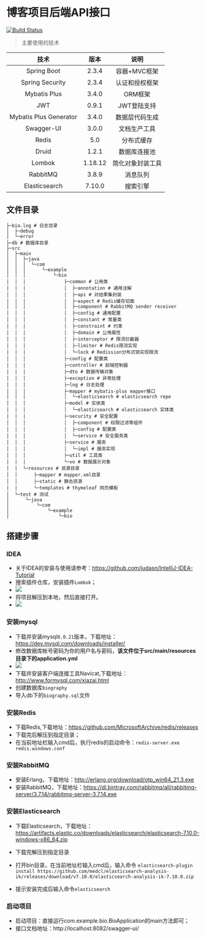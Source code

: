 # 博客项目后端API接口
[![Build Status](https://travis-ci.com/aLIEz1/bio.svg?token=QfoSAd13NxgfgoqsozMM&branch=master)](https://travis-ci.com/aLIEz1/bio)

> 主要使用的技术

|          技术          |  版本   |       说明       |
| :--------------------: | :-----: | :--------------: |
|      Spring Boot       |  2.3.4  |   容器+MVC框架   |
|    Spring Security     |  2.3.4  |  认证和授权框架  |
|      Mybatis Plus      |  3.4.0  |     ORM框架      |
|          JWT           |  0.9.1  |   JWT登陆支持    |
| Mybatis Plus Generator |  3.4.0  |  数据层代码生成  |
|       Swagger-UI       |  3.0.0  |   文档生产工具   |
|         Redis          |   5.0   |    分布式缓存    |
|         Druid          |  1.2.1  |   数据库连接池   |
|         Lombok         | 1.18.12 | 简化对象封装工具 |
|        RabbitMQ        |  3.8.9  |     消息队列     |
|     Elasticsearch      | 7.10.0  |     搜索引擎     |

## 文件目录

```
├─bio.log # 日志目录
│  ├─debug
│  └─error
├─db # 数据库目录
├─src
│  ├─main
│  │  ├─java
│  │  │  └─com
│  │  │      └─example
│  │  │          └─bio
│  │  │              ├─common # 公用类
│  │  │              │  ├─annotation # 通用注解
│  │  │              │  ├─api # 对结果集封装
│  │  │              │  ├─aspect # Redis缓存切面
│  │  │              │  ├─component # RabbitMQ sender receiver
│  │  │              │  ├─config # 通用配置
│  │  │              │  ├─constant # 常量类
│  │  │              │  ├─constraint # 约束
│  │  │              │  ├─domain # 公用属性
│  │  │              │  ├─interceptor # 限流拦截器
│  │  │              │  ├─limiter # Redis限流实现
│  │  │              │  └─lock # Redission分布式锁实现限流
│  │  │              ├─config # 配置类
│  │  │              ├─controller # 前端控制器
│  │  │              ├─dto # 数据传输对象
│  │  │              ├─exception # 异常处理
│  │  │              ├─log # 日志处理
│  │  │              ├─mapper # mybatis-plus mapper接口
│  │  │              │  └─elasticsearch # elasticsearch repo
│  │  │              ├─model # 实体类
│  │  │              │  └─elasticsearch # elasticsearch 实体类
│  │  │              ├─security # 安全配置
│  │  │              │  ├─component # 权限过滤等组件
│  │  │              │  ├─config # 配置类
│  │  │              │  └─service # 安全服务类
│  │  │              ├─service # 服务
│  │  │              │  └─impl # 服务实现
│  │  │              ├─util # 工具类
│  │  │              └─vo # 数据展示对象
│  │  └─resources # 资源目录
│  │      ├─mapper # mapper.xml目录
│  │      ├─static # 静态资源
│  │      └─templates # thymeleaf 网页模板
│  └─test # 测试
│      └─java
│          └─com
│              └─example
│                  └─bio

```



## 搭建步骤

### IDEA

- 关于IDEA的安装与使用请参考：https://github.com/judasn/IntelliJ-IDEA-Tutorial
- 搜索插件仓库，安装插件`Lombok`；
- ![](https://cdn.nlark.com/yuque/0/2020/png/1792508/1604294500238-f1f8a165-6116-4c87-89bc-43a41092552d.png)
- 将项目解压到本地，然后直接打开。
- ![](https://cdn.nlark.com/yuque/0/2020/png/1792508/1604294631599-6a96a0aa-3121-4f6f-a07f-cffcec67c899.png)

### 安装mysql

- 下载并安装mysql`8.0.21`版本，下载地址：https://dev.mysql.com/downloads/installer/
- 修改数据库帐号密码为你的用户名与密码，**该文件位于src/main/resources目录下的application.yml**
- ![](https://cdn.nlark.com/yuque/0/2020/png/1792508/1604293694149-3cc4cd2f-cf7f-4da8-a8da-efc47ae9b307.png)
- 下载并安装客户端连接工具Navicat,下载地址：http://www.formysql.com/xiazai.html
- 创建数据库`biography`
- 导入db下的`biography.sql`文件

### 安装Redis

- 下载Redis,下载地址：https://github.com/MicrosoftArchive/redis/releases
- 下载完后解压到指定目录；
- 在当前地址栏输入cmd后，执行redis的启动命令：`redis-server.exe redis.windows.conf`

### 安装RabbitMQ

- 安装Erlang，下载地址：http://erlang.org/download/otp_win64_21.3.exe
- 安装RabbitMQ，下载地址：https://dl.bintray.com/rabbitmq/all/rabbitmq-server/3.7.14/rabbitmq-server-3.7.14.exe

### 安装Elasticsearch

- 下载Elasticsearch，下载地址：https://artifacts.elastic.co/downloads/elasticsearch/elasticsearch-7.10.0-windows-x86_64.zip 

- 下载完解压到指定目录

- 打开bin目录，在当前地址栏输入cmd后，输入命令 `elasticsearch-plugin install https://github.com/medcl/elasticsearch-analysis-ik/releases/download/v7.10.0/elasticsearch-analysis-ik-7.10.0.zip`

- 提示安装完成后输入命令`elasticsearch`

  

### 启动项目

- 启动项目：直接运行com.example.bio.BioApplication的main方法即可；
- 接口文档地址：http://localhost:8082/swagger-ui/
